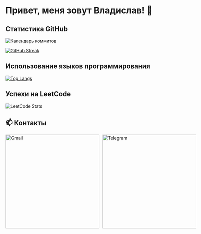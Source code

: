 # Привет, меня зовут Владислав! 👋  
## Статистика GitHub  
![Календарь коммитов](https://github-readme-stats.vercel.app/api?username=Chinyonov-Vladislav&show_icons=true&theme=dark&hide_border=true&include_all_commits=false)  
  
[![GitHub Streak](https://streak-stats.demolab.com/?user=Chinyonov-Vladislav&theme=dark)](https://git.io/streak-stats)  
## Использование языков программирования    
[![Top Langs](https://github-readme-stats.vercel.app/api/top-langs/?username=Chinyonov-Vladislav&layout=compact)](https://github.com/anuraghazra/github-readme-stats)  
## Успехи на LeetCode  
![LeetCode Stats](https://leetcard.jacoblin.cool/vlad2000100600?theme=dark&font=Shippori%20Antique%20B1&ext=activity)
## 📫 Контакты  
<div style="display: flex; flex-direction: row; gap: 10px;"> 
	<a href="mailto:vlad2000100600@gmail.com" target="_blank">
  		<img src="https://img.shields.io/badge/Gmail-vlad2000100600@gmail.com-red?style=flat-square&logo=gmail" alt="Gmail" style="width: 300px; height: auto;">
	</a>
	<a href="https://t.me/chinyonov_vlad" target="_blank">
  		<img src="https://img.shields.io/badge/Telegram-@chinyonov_vlad-blue?style=flat-square&logo=telegram" alt="Telegram" style="width: 300px; height: auto;">
	</a>
</div>
